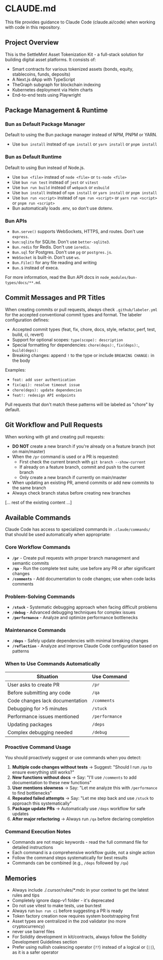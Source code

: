 # CLAUDE.md

This file provides guidance to Claude Code (claude.ai/code) when working with
code in this repository.

## Project Overview

This is the SettleMint Asset Tokenization Kit - a full-stack solution for
building digital asset platforms. It consists of:

- Smart contracts for various tokenized assets (bonds, equity, stablecoins,
  funds, deposits)
- A Next.js dApp with TypeScript
- TheGraph subgraph for blockchain indexing
- Kubernetes deployment via Helm charts
- End-to-end tests using Playwright

## Package Management & Runtime

### Bun as Default Package Manager

Default to using the Bun package manager instead of NPM, PNPM or YARN.

- Use `bun install` instead of `npm install` or `yarn install` or `pnpm install`

### Bun as Default Runtime

Default to using Bun instead of Node.js.

- Use `bun <file>` instead of `node <file>` or `ts-node <file>`
- Use `bun run test` instead of `jest` or `vitest`
- Use `bun run build` instead of `webpack` or `esbuild`
- Use `bun install` instead of `npm install` or `yarn install` or `pnpm install`
- Use `bun run <script>` instead of `npm run <script>` or `yarn run <script>` or
  `pnpm run <script>`
- Bun automatically loads .env, so don't use dotenv.

### Bun APIs

- `Bun.serve()` supports WebSockets, HTTPS, and routes. Don't use `express`.
- `bun:sqlite` for SQLite. Don't use `better-sqlite3`.
- `Bun.redis` for Redis. Don't use `ioredis`.
- `Bun.sql` for Postgres. Don't use `pg` or `postgres.js`.
- `WebSocket` is built-in. Don't use `ws`.
- `Bun.File()` for any file reading and writing
- `Bun.$` instead of execa.

For more information, read the Bun API docs in
`node_modules/bun-types/docs/**.md`.

## Commit Messages and PR Titles

When creating commits or pull requests, always check `.github/labeler.yml` for the accepted conventional commit types and format. The labeler configuration defines:

- Accepted commit types (feat, fix, chore, docs, style, refactor, perf, test, build, ci, revert)
- Support for optional scopes: `type(scope): description`
- Special formatting for dependencies: `chore(deps):`, `fix(deps):`, `build(deps):`
- Breaking changes: append `!` to the type or include `BREAKING CHANGE:` in the body

Examples:
- `feat: add user authentication`
- `fix(api): resolve timeout issue`
- `chore(deps): update dependencies`
- `feat!: redesign API endpoints`

Pull requests that don't match these patterns will be labeled as "chore" by default.

## Git Workflow and Pull Requests

When working with git and creating pull requests:

- **DO NOT** create a new branch if you're already on a feature branch (not on main/master)
- When the `/pr` command is used or a PR is requested:
  - First check the current branch with `git branch --show-current`
  - If already on a feature branch, commit and push to the current branch
  - Only create a new branch if currently on main/master
- When updating an existing PR, amend commits or add new commits to the same branch
- Always check branch status before creating new branches

[... rest of the existing content ...]

## Available Commands

Claude Code has access to specialized commands in `.claude/commands/` that should be used automatically when appropriate:

### Core Workflow Commands
- **`/pr`** - Create pull requests with proper branch management and semantic commits
- **`/qa`** - Run the complete test suite; use before any PR or after significant changes
- **`/comments`** - Add documentation to code changes; use when code lacks comments

### Problem-Solving Commands
- **`/stuck`** - Systematic debugging approach when facing difficult problems
- **`/debug`** - Advanced debugging techniques for complex issues
- **`/performance`** - Analyze and optimize performance bottlenecks

### Maintenance Commands
- **`/deps`** - Safely update dependencies with minimal breaking changes
- **`/reflection`** - Analyze and improve Claude Code configuration based on patterns

### When to Use Commands Automatically

| Situation | Use Command |
|-----------|-------------|
| User asks to create PR | `/pr` |
| Before submitting any code | `/qa` |
| Code changes lack documentation | `/comments` |
| Debugging for >5 minutes | `/stuck` |
| Performance issues mentioned | `/performance` |
| Updating packages | `/deps` |
| Complex debugging needed | `/debug` |

### Proactive Command Usage

You should proactively suggest or use commands when you detect:

1. **Multiple code changes without tests** → Suggest: "Should I run `/qa` to ensure everything still works?"
2. **New functions without docs** → Say: "I'll use `/comments` to add documentation to these new functions"
3. **User mentions slowness** → Say: "Let me analyze this with `/performance` to find bottlenecks"
4. **Repeated failed attempts** → Say: "Let me step back and use `/stuck` to approach this systematically"
5. **Package update PRs** → Automatically use `/deps` workflow for safe updates
6. **After major refactoring** → Always run `/qa` before declaring completion

### Command Execution Notes

- Commands are not magic keywords - read the full command file for detailed instructions
- Each command is a comprehensive workflow guide, not a single action
- Follow the command steps systematically for best results
- Commands can be combined (e.g., `/deps` followed by `/qa`)

## Memories

- Always include ./.cursor/rules/\*.mdc in your context to get the latest rules
  and tips
- Completely ignore dapp-v1 folder - it's deprecated
- Do not use vitest to make tests, use bun:test
- Always run `bun run ci` before suggesting a PR is ready
- Token factory creation now requires system bootstrapping first
- Asset types are centralized in the zod validator (no more cryptocurrency)
- never use barrel files
- For Solidity development in kit/contracts, always follow the Solidity
  Development Guidelines section
- Prefer using nullish coalescing operator (`??`) instead of a logical or (`||`), as it is a safer operator